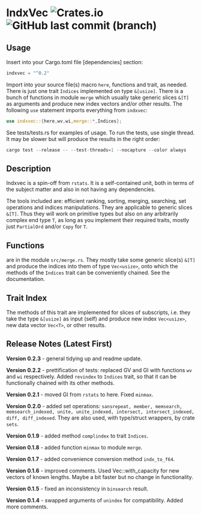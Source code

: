 # IndxVec  ![Crates.io](https://img.shields.io/crates/v/indxvec?logo=rust) ![GitHub last commit (branch)](https://img.shields.io/github/last-commit/liborty/indxvec/HEAD?logo=github)  

## Usage

Insert into your Cargo.toml file [dependencies] section:

```rust
indxvec = "^0.2" 
```

Import into your source file(s) macro `here`, functions and trait, as needed. There is just one trait `Indices` implemented on type `&[usize]`. There is a bunch of functions in module `merge` which usually take generic slices `&[T]` as arguments and produce new index vectors and/or other results.
The following `use` statement imports everything from `indxvec`:

```rust
use indxvec::{here,wv,wi,merge::*,Indices};
```

See tests/tests.rs for examples of usage. To run the tests, use single thread. It may be slower but will produce the results in the right order:

```rust
cargo test --release -- --test-threads=1 --nocapture --color always
```

## Description

Indxvec is a spin-off from `rstats`. It is a self-contained unit, both in terms of the subject matter and also in not having any dependencies.

The tools included are: efficient ranking, sorting, merging, searching, set operations and indices manipulations. They are  applicable to generic slices `&[T]`. Thus they will work on primitive types but also on any arbitrarily complex end type `T`, as long as you implement their required traits, mostly just `PartialOrd` and/or `Copy` for `T`.

## Functions

are in the module `src/merge.rs`. They mostly take some generic slice(s) `&[T]` and produce the indices into them of type `Vec<usize>`, onto which the methods of the `Indices` trait can be conveniently chained. See the documentation.

## Trait Index

The methods of this trait are implemented for slices of subscripts, i.e. they take the type `&[usize]` as input (self) and produce new index `Vec<usize>`, new data vector `Vec<T>`, or other results.

## Release Notes (Latest First)

**Version 0.2.3** - general tidying up and readme update.

**Version 0.2.2** - prettification of tests: replaced GV and GI with functions `wv` and `wi` respectively. Added `revindex` to `Indices` trait, so that it can be functionally chained with its other methods.

**Version 0.2.1** - moved GI from `rstats` to here. Fixed `minmax`.

**Version 0.2.0** - added set operations: `sansrepeat, member, memsearch, memsearch_indexed, unite, unite_indexed, intersect, intersect_indexed, diff, diff_indexed`.  They are also used, with type/struct  wrappers, by crate `sets`.

**Version 0.1.9** - added method `complindex` to trait `Indices`.

**Version 0.1.8** - added function `minmax` to module `merge`.

**Version 0.1.7** - added convenience conversion method `indx_to_f64`.

**Version 0.1.6** - improved comments. Used Vec::with_capacity for new vectors of known lengths. Maybe a bit faster but no change in functionality.

**Version 0.1.5** - fixed an inconsistency in `binsearch` result.

**Version 0.1.4** - swapped arguments of `unindex` for compatibility. Added more comments.

